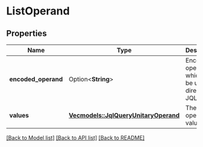 # ListOperand

## Properties

Name | Type | Description | Notes
------------ | ------------- | ------------- | -------------
**encoded_operand** | Option<**String**> | Encoded operand, which can be used directly in a JQL query. | [optional]
**values** | [**Vec<models::JqlQueryUnitaryOperand>**](JqlQueryUnitaryOperand.md) | The list of operand values. | 

[[Back to Model list]](../README.md#documentation-for-models) [[Back to API list]](../README.md#documentation-for-api-endpoints) [[Back to README]](../README.md)


